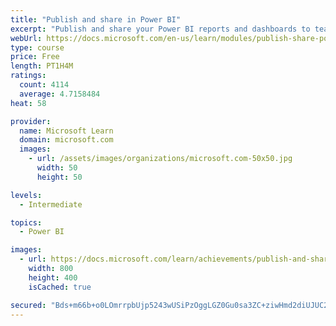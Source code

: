 ```yaml
---
title: "Publish and share in Power BI"
excerpt: "Publish and share your Power BI reports and dashboards to teammates in your organization or to everyone on the web."
webUrl: https://docs.microsoft.com/en-us/learn/modules/publish-share-power-bi/
type: course
price: Free
length: PT1H4M
ratings:
  count: 4114
  average: 4.7158484
heat: 58

provider:
  name: Microsoft Learn
  domain: microsoft.com
  images:
    - url: /assets/images/organizations/microsoft.com-50x50.jpg
      width: 50
      height: 50

levels:
  - Intermediate

topics:
  - Power BI

images:
  - url: https://docs.microsoft.com/learn/achievements/publish-and-share-with-power-bi-desktop-social.png
    width: 800
    height: 400
    isCached: true

secured: "Bds+m66b+o0LOmrrpbUjp5243wUSiPzOggLGZ0Gu0sa3ZC+ziwHmd2diUJUC2TxH7x2yvBx7RwxRwX/Exro5Z1R/KVbYpofl56qplnaywvrCrOReKAkJsrukOdvuZXbwe831vupx9rA99ZWNq5d2Lj/SAKt8R2R4G3q9IIxtPAIvk882OIFTnWiuaG7NLcZ9YmAJbp8Px1WvyHZtftF/MCtx8Ak8g64JV5VTi3Uoun1F4Hg2bIn4h3NjgNQflldOJhwpYrg9u0/p/u8V4ZhIzSYNJbnAM+O9ad7BqOUWty1Y/6TUrppBNi9QP5j1GWNNmDb35L3W7NK71yFMm5BvyEHt3cY2MGOPC016nG0wLKE5PUvGmhqIEzvrRDOqqIPOrh73BX2VtV/ucAhTOiTsf7XRWe3ghTff7FVwhjFxyTc=;izNDWYtpGIML1DAA7yMeFQ=="
---
```


